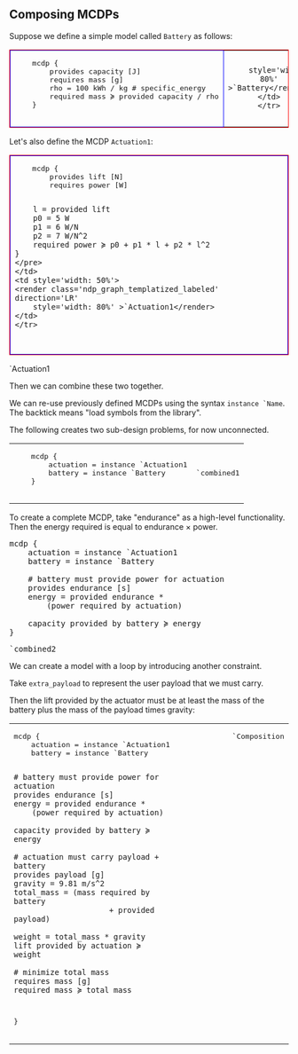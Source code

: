 
## Composing MCDPs

Suppose we define a simple model called ``Battery`` as follows:

<table style='border: solid 1px red; width: 100%'>
    <tr><td style='width: 50%; border: solid 1px blue'>
    <pre class="mcdp" id='Battery' label='Battery.mcdp'>
    mcdp {
        provides capacity [J]
        requires mass [g]
        rho = 100 kWh / kg # specific_energy
        required mass ≽ provided capacity / rho
    }
    </pre>
    </td>
    <td style='width: 50%; text-align: center'>
    <render class='ndp_graph_templatized_labeled' direction='LR'

        style='width: 80%'
    >`Battery</render>
    </td>
    </tr>
</table>

Let's also define the MCDP ``Actuation1``:

<table style='width: 100%; border: solid 1px red'>
    <tr><td style='width: 50%;  border: solid 1px blue'>
    <pre class="mcdp" id='Actuation1' label='Actuation1.mcdp'>
    mcdp {
        provides lift [N]
        requires power [W]

        l = provided lift
        p0 = 5 W
        p1 = 6 W/N
        p2 = 7 W/N^2
        required power ≽ p0 + p1 * l + p2 * l^2
    }
    </pre>
    </td>
    <td style='width: 50%'>
    <render class='ndp_graph_templatized_labeled' direction='LR'
        style='width: 80%' >`Actuation1</render>
    </td>
    </tr>
</table>

<render class='ndp_graph_enclosed' direction='LR'>`Actuation1</render>


Then we can combine these two together.

We can re-use previously defined MCDPs using the
syntax ``instance `Name``. The backtick means "load symbols from the library".

The following creates two sub-design problems, for now unconnected.

<table>
    <tr>
    <td>
    <pre class="mcdp" id='combined1'>
    mcdp {
        actuation = instance `Actuation1
        battery = instance `Battery
    }
    </pre>
    </td>
    <td>
    <pre class='ndp_graph_enclosed' direction='LR'>`combined1</pre>
    </td>
    </tr>
</table>

To create a complete MCDP, take "endurance" as a high-level
functionality. Then the energy required is equal to
endurance &times; power.

<pre class="mcdp" id='combined2'>
mcdp {
    actuation = instance `Actuation1
    battery = instance `Battery

    # battery must provide power for actuation
    provides endurance [s]
    energy = provided endurance *
        (power required by actuation)

    capacity provided by battery ≽ energy
}
</pre>

<pre class='ndp_graph_enclosed' direction='LR' >`combined2</pre>

We can create a model with a loop by introducing another constraint.

Take ``extra_payload`` to represent the user payload that we must carry.

Then the lift provided by the actuator must be at least the mass
of the battery plus the mass of the payload times gravity:

<table id='mine'>
<tr>
<td>
<pre class="mcdp" id='composition' label='Composition.mcdp'>
mcdp {
    actuation = instance `Actuation1
    battery = instance `Battery

    # battery must provide power for actuation
    provides endurance [s]
    energy = provided endurance *
        (power required by actuation)

    capacity provided by battery ≽ energy

    # actuation must carry payload + battery
    provides payload [g]
    gravity = 9.81 m/s^2
    total_mass = (mass required by battery
                         + provided payload)

    weight = total_mass * gravity
    lift provided by actuation ≽ weight

    # minimize total mass
    requires mass [g]
    required mass ≽ total_mass
}
</pre>
</td>
    <td style='vertical-align: top'>
        <pre class='ndp_graph_enclosed' style='max-height: 90ch' direction='TB'>
            `Composition
        </pre>
    </td>
</tr>
</table>



<style type='text/css'>
    #mine td {
        vertical-align: top;
    }
    #mine td:first-child {
        /*border: solid 1px red; */
        /*width: 25em; */
    }
</style>
